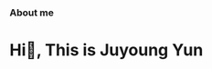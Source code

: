 ### About me

<h1 align="left">Hi👋, This is Juyoung Yun</h1>
<h3 align="left></h3>



![Anurag's GitHub stats](https://github-readme-stats.vercel.app/api?username=juyoung07&show_icons=true&theme=github_dark)

<!---
juyoung07/juyoung07 is a ✨ special ✨ repository because its `README.md` (this file) appears on your GitHub profile.
You can click the Preview link to take a look at your changes.
--->
